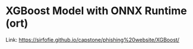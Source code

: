 # XGBoost Model with ONNX Runtime (ort)
Link: https://sirfofie.github.io/capstone/phishing%20website/XGBoost/
